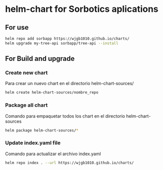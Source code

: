 # helm-chart for Sorbotics aplications

## For use

```bash
helm repo add sorbapp https://wjgb1010.github.io/charts/
helm upgrade my-tree-api sorbapp/tree-api --install
```

## For Build and upgrade
### Create new chart

Para crear un nuevo chart en el directorio helm-chart-sources/

```bash
helm create helm-chart-sources/nombre_repo
```
### Package all chart 

Comando para empaquetar todos los chart en el directorio helm-chart-sources

```bash
helm package helm-chart-sources/*
```

### Update index.yaml file

Comando para actualizar el archivo index.yaml

```bash
helm repo index . --url https://wjgb1010.github.io/charts/
```